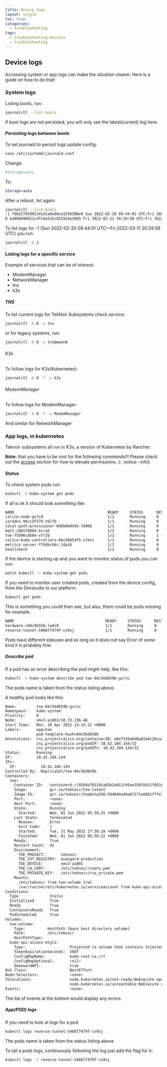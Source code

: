 ```yaml
---
title: Device logs
layout: single
toc: true
categories:
  - troubleshooting
tags:
  - troubleshooting-devices
  - troubleshooting
---
```


## Device logs
Accessing system or app logs can make the situation clearer. Here is a guide on how to do that!

### System logs
Listing boots, run:

```bash
journalctl --list-boots
```

If boot logs are not persisted, you will only see the latest(current) log here.

#### Persisting logs between boots

To set journald to persist logs update config:

```bash
nano /etc/systemd/journald.conf
```

Change:

```bash
#Storage=auto
```

To:

```bash
Storage=auto
```

After a reboot, list again:

```bash
journalctl --list-boots
-1 79622793901341d1a6e98ce3258398e9 Sun 2022-02-20 09:44:01 UTC—Fri 2022-03-11 20:29:58 UTC
0 ea8b6696821c4fc0a51bc832915e1095 Fri 2022-03-11 20:29:58 UTC—Fri 2022-03-11 20:35:04 UTC
```

To list logs for -1 (Sun 2022-02-20 09:44:01 UTC—Fri 2022-03-11 20:29:58 UTC) you run:

```bash
journalctl -b 1
```

#### Listing logs for a specific service

Example of services that can be of interest:
 * ModemManager
 * NetworkManager
 * tns
 * k3s
 
##### TNS

To list current logs for TekNoir Subsystems check service:

```bash
journalctl -b 0 -u tns
```

or for legacy systems, run:

```bash
journalctl -b 0 -u tns@wwan0
```

###### K3s

To follow logs for K3s(Kubernetes):

```bash
journalctl -b 0 -f -u k3s
```

###### ModemManager

To follow logs for ModemManager:

```bash
journalctl -b 0 -f -u ModemManager
```

And similar for NetworkManager

### App logs, in kubernetes

Teknoir subsystems all run in K3s, a version of Kubernetes by Rancher.

**Note:** that you have to be root for the following commands!!! Please check out the 
[access](/troubleshooting/#device-access) section for how to elevate permissions.
{: .notice--info}

#### Status

To check system pods run:

```bash
kubectl -n kube-system get pods
```

If all is ok it should look something like:

```bash
NAME                                          READY     STATUS      RESTARTS      AGE
calico-node-gv7c4                             1/1       Running     0             83m
coredns-96cc4f57d-t6lfb                       1/1       Running     0             83m
local-path-provisioner-84bb864455-7d966       1/1       Running     0             83m
mqtt-c8b5788b8-bcrq2                          1/1       Running     0             83m
toe-75d96cdb84-v7r26                          1/1       Running     1 (80m ago)   83m
calico-kube-controllers-66c96654f5-vlksc      1/1       Running     0             83m
metrics-server-ff9dbcb6c-2dpzb                1/1       Running     0             83m
healtcheck                                    1/1       Running     0             80m
```

If the device is starting up and you want to monitor status of pods you can run:

```bash
watch kubectl -n kube-system get pods
```

If you need to monitor user created pods, created from the device config, from the Devstudio in our platform.

```bash
kubectl get pods
```

This is something you could then see, but also, there could be pods missing for example.

```bash
NAME                                         READY     STATUS      RESTARTS     AGE
hardware-c68c9b556-lwdc9                     1/1       Running     0            85m
reverse-tunnel-546877479f-cs9sj              1/1       Running     0            85m
```

Pods have different statuses and as long as it does not say Error of some kind it is probably fine.

##### Describe pod

If a pod has an error describing the pod might help, like this:

```bash
kubectl -n kube-system describe pod toe-84c56d659b-gzrsc
```

The pods name is taken from the status listing above.

A healthy pod looks like this:

```bash
Name:         toe-84c56d659b-gzrsc
Namespace:    kube-system
Priority:     0
Node:         vmv3-a1001/10.33.136.48
Start Time:   Mon, 18 Apr 2022 13:15:12 +0000
Labels:       app=toe
              pod-template-hash=84c56d659b
Annotations:  cni.projectcalico.org/containerID: e6ef539a0d8a8144c2bcaa5bf3fc2976982ace4c3a7fcf75ad5d744a6a09530d
              cni.projectcalico.org/podIP: 10.42.104.144/32
              cni.projectcalico.org/podIPs: 10.42.104.144/32
Status:       Running
IP:           10.42.104.144
IPs:
  IP:           10.42.104.144
Controlled By:  ReplicaSet/toe-84c56d659b
Containers:
  toe:
    Container ID:   containerd://92b9a78319ca03e2a911c95ee358feb21f051636f9d6ea0cfb55444f5bb4183d
    Image:          gcr.io/teknoir/toe:latest
    Image ID:       gcr.io/teknoir/toe@sha256:5940d4a49a67271e8db1fffe78fde8066995dd5e18fe26f9625c69b0b41f15ec
    Port:           <none>
    Host Port:      <none>
    State:          Running
      Started:      Wed, 01 Jun 2022 05:38:25 +0000
    Last State:     Terminated
      Reason:       Error
      Exit Code:    1
      Started:      Tue, 31 May 2022 17:38:18 +0000
      Finished:     Wed, 01 Jun 2022 05:38:22 +0000
    Ready:          True
    Restart Count:  42
    Environment:
      TOE_PROJECT:       teknoir
      TOE_IOT_REGISTRY:  avangard-production
      TOE_DEVICE:        vmv3-a1001
      TOE_CA_CERT:       /etc/teknoir/roots.pem
      TOE_PRIVATE_KEY:   /etc/teknoir/rsa_private.pem
    Mounts:
      /etc/teknoir from toe-volume (rw)
      /var/run/secrets/kubernetes.io/serviceaccount from kube-api-access-mtglz (ro)
Conditions:
  Type              Status
  Initialized       True
  Ready             True
  ContainersReady   True
  PodScheduled      True
Volumes:
  toe-volume:
    Type:          HostPath (bare host directory volume)
    Path:          /etc/teknoir
    HostPathType:
  kube-api-access-mtglz:
    Type:                    Projected (a volume that contains injected data from multiple sources)
    TokenExpirationSeconds:  3607
    ConfigMapName:           kube-root-ca.crt
    ConfigMapOptional:       <nil>
    DownwardAPI:             true
QoS Class:                   BestEffort
Node-Selectors:              <none>
Tolerations:                 node.kubernetes.io/not-ready:NoExecute op=Exists for 300s
                             node.kubernetes.io/unreachable:NoExecute op=Exists for 300s
Events:                      <none>
```

The list of events at the bottom would display any errors.

##### App(POD) logs

If you need to look at logs for a pod

```bash
kubectl logs reverse-tunnel-546877479f-cs9sj
```

The pods name is taken from the status listing above.

To tail a pods logs, continuously following the log just add the flag for it:

```bash
kubectl logs -f reverse-tunnel-546877479f-cs9sj 
```